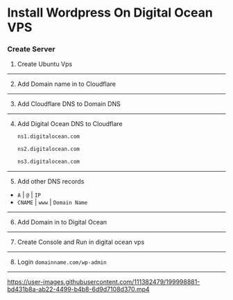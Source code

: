 

# Install Wordpress On Digital Ocean VPS
### Create Server


1. Create Ubuntu Vps

------------------------------------------

2. Add Domain name in to Cloudflare

------------------------------------------

3. Add Cloudflare DNS to Domain DNS
------------------------------------------

4. Add Digital Ocean DNS to Cloudflare

      ```sh
    ns1.digitalocean.com
    ```
      ```sh
    ns2.digitalocean.com
    ```
      ```sh
    ns3.digitalocean.com
    ```
------------------------------------------

5. Add other DNS records  
 * `A`  |  `@`   |  `IP`
 * `CNAME`  |  `www`  |  `Domain Name`

------------------------------------------

6. Add Domain in to Digital Ocean

------------------------------------------

7. Create Console and Run in digital ocean vps

------------------------------------------

8. Login `domainname.com/wp-admin `

------------------------------------------

https://user-images.githubusercontent.com/111382479/199998881-bd431b8a-ab22-4499-b4b8-6d9d7108d370.mp4

 
